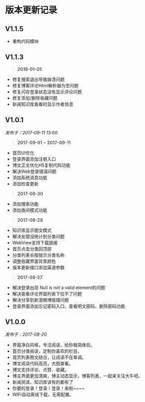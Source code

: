 # 版本更新记录

## V1.1.5

- 重构代码模块


## V1.1.3

> **2018-01-25**

- 修复搜索退出导致崩溃问题
- 修复博客评论Html解析器为空问题
- 修复闪存登录状态没有显示评论问题
- 修复添加/删除收藏问题
- 新闻知识库查看时显示作者信息

## V1.0.1

*发布于：2017-09-11 13:00*

> **2017-09-01 ~ 2017-09-11**

- 首页UI优化
- 登录界面添加注册入口
- 博文正文优化H5复制代码功能
- 解决Web登录错误问题
- 添加系统消息功能
- 添加检查更新

> **2017-08-30**

- 添加搜索功能
- 添加夜间模式功能

> **2017-08-28**

- 知识库显示图文模式
- 解决友盟没统计到分类问题
- WebView支持下载链接
- 首页点击分类回顶部
- 分类列表长按提示分类名称
- 调整收藏界面背景颜色
- 版本更新接口添加渠道参数

> **2017-08-27**

- 解决登录出现 Null is not a valid element的问题
- 解决查看评论界面列表下拉不了问题
- 解决分享到新浪微博报错问题
- 登录界面添加忘记密码入口、查看明文密码、删除密码功能


## V1.0.0

*发布于：2017-08-20*

- 界面净白风格，专注阅读，给你极简体验。
- 首页分类阅读，定制你喜欢的栏目。
- 首页列表图文结合，让阅读不在单调。
- 博文阅读代码高亮，大图查看。
- 博文支持评论、点赞、收藏。
- 博主界面更加清爽，博主动态显示，博客列表，一起来关注大牛吧。
- 新闻阅读、知识库该有的都有了
- 你要的登录！登录！登录！来啦~~~~
- WIFI自动离线下载，无需配置。


